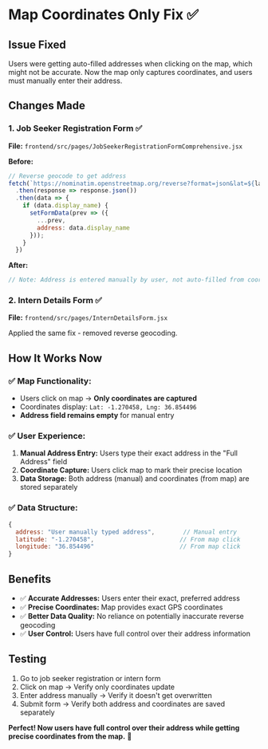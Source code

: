 # Map Coordinates Only Fix ✅

## Issue Fixed
Users were getting auto-filled addresses when clicking on the map, which might not be accurate. Now the map only captures coordinates, and users must manually enter their address.

## Changes Made

### 1. **Job Seeker Registration Form** ✅
**File:** `frontend/src/pages/JobSeekerRegistrationFormComprehensive.jsx`

**Before:**
```javascript
// Reverse geocode to get address
fetch(`https://nominatim.openstreetmap.org/reverse?format=json&lat=${lat}&lon=${lng}`)
  .then(response => response.json())
  .then(data => {
    if (data.display_name) {
      setFormData(prev => ({
        ...prev,
        address: data.display_name
      }));
    }
  })
```

**After:**
```javascript
// Note: Address is entered manually by user, not auto-filled from coordinates
```

### 2. **Intern Details Form** ✅
**File:** `frontend/src/pages/InternDetailsForm.jsx`

Applied the same fix - removed reverse geocoding.

## How It Works Now

### ✅ **Map Functionality:**
- Users click on map → **Only coordinates are captured**
- Coordinates display: `Lat: -1.270458, Lng: 36.854496`
- **Address field remains empty** for manual entry

### ✅ **User Experience:**
1. **Manual Address Entry:** Users type their exact address in the "Full Address" field
2. **Coordinate Capture:** Users click map to mark their precise location
3. **Data Storage:** Both address (manual) and coordinates (from map) are stored separately

### ✅ **Data Structure:**
```javascript
{
  address: "User manually typed address",        // Manual entry
  latitude: "-1.270458",                        // From map click
  longitude: "36.854496"                        // From map click
}
```

## Benefits
- ✅ **Accurate Addresses:** Users enter their exact, preferred address
- ✅ **Precise Coordinates:** Map provides exact GPS coordinates
- ✅ **Better Data Quality:** No reliance on potentially inaccurate reverse geocoding
- ✅ **User Control:** Users have full control over their address information

## Testing
1. Go to job seeker registration or intern form
2. Click on map → Verify only coordinates update
3. Enter address manually → Verify it doesn't get overwritten
4. Submit form → Verify both address and coordinates are saved separately

**Perfect! Now users have full control over their address while getting precise coordinates from the map.** 🎯
